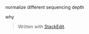 normalize different sequencing depth

why 


> Written with [StackEdit](https://stackedit.io/).
<!--stackedit_data:
eyJoaXN0b3J5IjpbLTc0NDAzOTgyNywtNzAwMjY0OTgzLDczMD
k5ODExNl19
-->